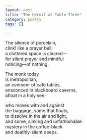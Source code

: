 ```yaml
---
layout: post
title: "The Hermit at Table Three"
category: poetry
tags: []

---
```



The silence of porcelain,  
clink! like a prayer bell;  
a cluttered space is cleared—  
for silent prayer and mindful  
noticing—of nothing.  

The monk today  
is metropolitan,  
an overseer of cafe tables,  
ensconced in blackboard caverns,  
afloat in a holy see;  

who moves with and against  
the baggage, some that floats,  
to dissolve in the air and light,  
and some, sinking and unfathomable  
mystery in the coffee-black  
and deathly-silent deeps.  
